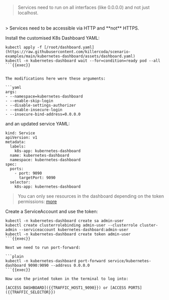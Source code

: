 
> Services need to run on all interfaces (like 0.0.0.0) and not just localhost.
<br>
> Services need to be accessible via HTTP and **not** HTTPS.

Install the customised K8s Dashboard YAML:

```plain
kubectl apply -f [/root/dashboard.yaml](https://raw.githubusercontent.com/killercoda/scenario-examples/main/kubernetes-dashboard/assets/dashboard.yaml)
kubectl -n kubernetes-dashboard wait --for=condition=ready pod --all
```{{exec}}


The modifications here were these arguments:

```yaml
args:
- --namespace=kubernetes-dashboard
- --enable-skip-login
- --disable-settings-authorizer
- --enable-insecure-login
- --insecure-bind-address=0.0.0.0
```

and an updated service YAML:

```yaml{10,11}
kind: Service
apiVersion: v1
metadata:
  labels:
    k8s-app: kubernetes-dashboard
  name: kubernetes-dashboard
  namespace: kubernetes-dashboard
spec:
  ports:
    - port: 9090
      targetPort: 9090
  selector:
    k8s-app: kubernetes-dashboard
```

> You can only see resources in the dashboard depending on the token permissions: [more](https://github.com/kubernetes/dashboard/blob/master/docs/user/access-control/creating-sample-user.md)

Create a ServiceAccount and use the token:

```plain
kubectl -n kubernetes-dashboard create sa admin-user
kubectl create clusterrolebinding admin-user --clusterrole cluster-admin --serviceaccount kubernetes-dashboard:admin-user
kubectl -n kubernetes-dashboard create token admin-user
```{{exec}}

Next we need to run port-forward:

```plain
kubectl -n kubernetes-dashboard port-forward service/kubernetes-dashboard 9090:9090 --address 0.0.0.0
```{{exec}}

Now use the printed token in the terminal to log into:

[ACCESS DASHBOARD]({{TRAFFIC_HOST1_9090}}) or [ACCESS PORTS]({{TRAFFIC_SELECTOR}})

